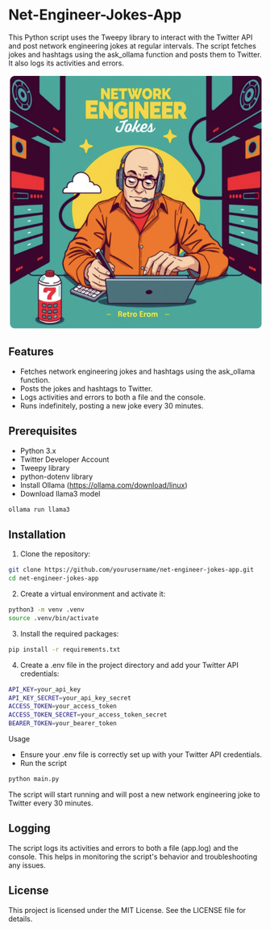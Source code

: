 # Net-Engineer-Jokes-App
This Python script uses the Tweepy library to interact with the Twitter API and post network engineering jokes at regular intervals. The script fetches jokes and hashtags using the ask_ollama function and posts them to Twitter. It also logs its activities and errors.

![alt text](image.png)

## Features
- Fetches network engineering jokes and hashtags using the ask_ollama function.
- Posts the jokes and hashtags to Twitter.
- Logs activities and errors to both a file and the console.
- Runs indefinitely, posting a new joke every 30 minutes.

## Prerequisites
- Python 3.x
- Twitter Developer Account
- Tweepy library
- python-dotenv library
- Install Ollama (https://ollama.com/download/linux)
- Download llama3 model
```sh
ollama run llama3
```

## Installation
1. Clone the repository:

```sh
git clone https://github.com/yourusername/net-engineer-jokes-app.git
cd net-engineer-jokes-app
```

2. Create a virtual environment and activate it:
```sh
python3 -m venv .venv
source .venv/bin/activate
```

3. Install the required packages:
```sh
pip install -r requirements.txt
```

4. Create a .env file in the project directory and add your Twitter API credentials:
```sh
API_KEY=your_api_key
API_KEY_SECRET=your_api_key_secret
ACCESS_TOKEN=your_access_token
ACCESS_TOKEN_SECRET=your_access_token_secret
BEARER_TOKEN=your_bearer_token
```

Usage
- Ensure your .env file is correctly set up with your Twitter API credentials.
- Run the script

```sh
python main.py
```


The script will start running and will post a new network engineering joke to Twitter every 30 minutes.

## Logging
The script logs its activities and errors to both a file (app.log) and the console. This helps in monitoring the script's behavior and troubleshooting any issues.

## License
This project is licensed under the MIT License. See the LICENSE file for details.
